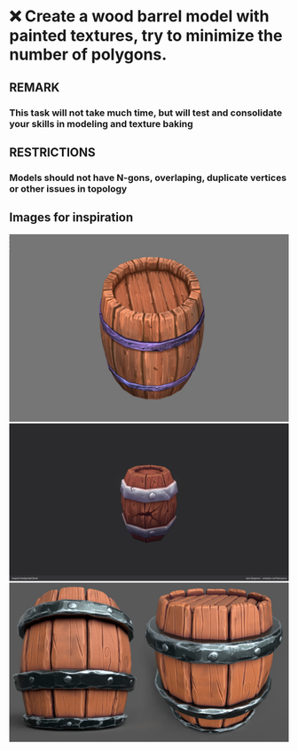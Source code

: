 # ❌ Create a wood barrel model with painted textures, try to minimize the number of polygons.
## REMARK 
### This task will not take much time, but will test and consolidate your skills in modeling and texture baking
## RESTRICTIONS 
### Models should not have N-gons, overlaping, duplicate vertices or other issues in topology 
## Images for inspiration 
![barrel_1](/curriculum/reproduce/barrels/barrel_1.jpg)
![barrel_2](/curriculum/reproduce/barrels/barrel_2.jpg)
![barrel_3](/curriculum/reproduce/barrels/barrel_3.jpg)

